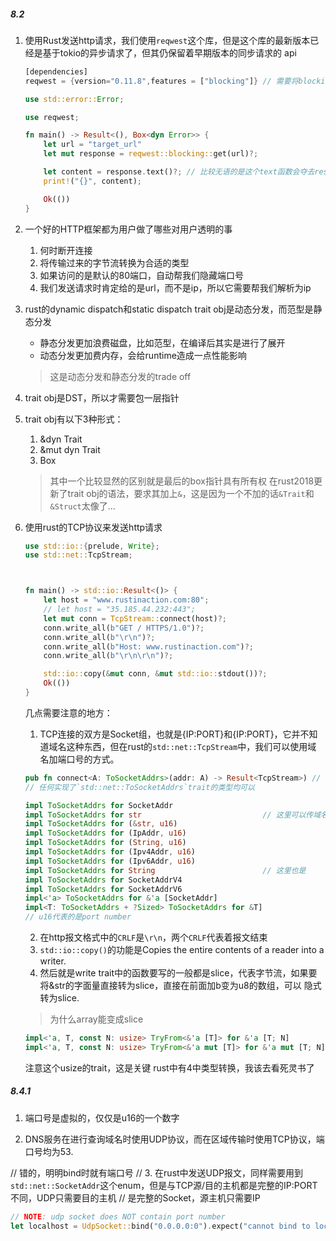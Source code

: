 ##### 8.2
1. 使用Rust发送http请求，我们使用`reqwest`这个库，但是这个库的最新版本已经是基于tokio的异步请求了，但其仍保留着早期版本的同步请求的
   api
   ```rust
   [dependencies]
   reqwest = {version="0.11.8",features = ["blocking"]} // 需要将blocking这个feature打开
   ```
   ```rust
   use std::error::Error;

   use reqwest;

   fn main() -> Result<(), Box<dyn Error>> {        
       let url = "target_url" 
	   let mut response = reqwest::blocking::get(url)?;

       let content = response.text()?; // 比较无语的是这个text函数会夺去response结构体的所有权。。。什么傻逼设计
       print!("{}", content);

       Ok(())
   }
   ```

2. 一个好的HTTP框架都为用户做了哪些对用户透明的事
   1. 何时断开连接
   2. 将传输过来的字节流转换为合适的类型
   3. 如果访问的是默认的80端口，自动帮我们隐藏端口号
   4. 我们发送请求时肯定给的是url，而不是ip，所以它需要帮我们解析为ip


3. rust的dynamic dispatch和static dispatch
   trait obj是动态分发，而范型是静态分发
   * 静态分发更加浪费磁盘，比如范型，在编译后其实是进行了展开
   * 动态分发更加费内存，会给runtime造成一点性能影响
   > 这是动态分发和静态分发的trade off
 
4. trait obj是DST，所以才需要包一层指针

5. trait obj有以下3种形式：
   1. &dyn Trait
   2. &mut dyn Trait
   3. Box<dyn Trait>
   > 其中一个比较显然的区别就是最后的box指针具有所有权
   > 在rust2018更新了trait obj的语法，要求其加上`&`，这是因为一个不加的话`&Trait`和`&Struct`太像了...

6. 使用rust的TCP协议来发送http请求
   ```rust
   use std::io::{prelude, Write};
   use std::net::TcpStream;



   fn main() -> std::io::Result<()> {
       let host = "www.rustinaction.com:80";
	   // let host = "35.185.44.232:443";
	   let mut conn = TcpStream::connect(host)?;
	   conn.write_all(b"GET / HTTPS/1.0")?;
	   conn.write_all(b"\r\n")?;
	   conn.write_all(b"Host: www.rustinaction.com")?;
	   conn.write_all(b"\r\n\r\n")?;

       std::io::copy(&mut conn, &mut std::io::stdout())?;
       Ok(())
   }
   ```
   几点需要注意的地方：
   1. TCP连接的双方是Socket组，也就是{IP:PORT}和{IP:PORT}，它并不知道域名这种东西，但在rust的`std::net::TcpStream`中，我们可以使用域
   名加端口号的方式。
   ```rust
   pub fn connect<A: ToSocketAddrs>(addr: A) -> Result<TcpStream>) // 函数的参数是范型+trait bound
   // 任何实现了`std::net::ToSocketAddrs`trait的类型均可以
   ```
   ```rust
   impl ToSocketAddrs for SocketAddr
   impl ToSocketAddrs for str                           // 这里可以传域名
   impl ToSocketAddrs for (&str, u16)
   impl ToSocketAddrs for (IpAddr, u16)
   impl ToSocketAddrs for (String, u16)
   impl ToSocketAddrs for (Ipv4Addr, u16)
   impl ToSocketAddrs for (Ipv6Addr, u16)
   impl ToSocketAddrs for String                        // 这里也是
   impl ToSocketAddrs for SocketAddrV4
   impl ToSocketAddrs for SocketAddrV6
   impl<'a> ToSocketAddrs for &'a [SocketAddr]
   impl<T: ToSocketAddrs + ?Sized> ToSocketAddrs for &T]
   // u16代表的是port number
   ```
   2. 在http报文格式中的`CRLF`是`\r\n`，两个`CRLF`代表着报文结束
   3. `std::io::copy()`的功能是Copies the entire contents of a reader into a writer.
   4. 然后就是write trait中的函数要写的一般都是slice，代表字节流，如果要将&str的字面量直接转为slice，直接在前面加b变为u8的数组，可以
   隐式转为slice.
   > 为什么array能变成slice
   ```rust
   impl<'a, T, const N: usize> TryFrom<&'a [T]> for &'a [T; N]
   impl<'a, T, const N: usize> TryFrom<&'a mut [T]> for &'a mut [T; N]
   ```
   注意这个usize的trait，这是关键
   rust中有4中类型转换，我该去看死灵书了


##### 8.4.1
1. 端口号是虚拟的，仅仅是u16的一个数字

2. DNS服务在进行查询域名时使用UDP协议，而在区域传输时使用TCP协议，端口号均为53.

// 错的，明明bind时就有端口号
// 3. 在rust中发送UDP报文，同样需要用到`std::net::SocketAddr`这个enum，但是与TCP源/目的主机都是完整的IP:PORT不同，UDP只需要目的主机
// 是完整的Socket，源主机只需要IP
   ```rust
   // NOTE: udp socket does NOT contain port number
   let localhost = UdpSocket::bind("0.0.0.0:0").expect("cannot bind to local socket");
   ```

